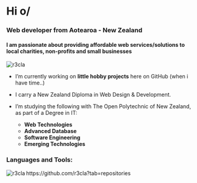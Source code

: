 <h1 align="left">Hi o/</h1>
<h3 align="left">Web developer from Aotearoa - New Zealand</h3>
<h4 align="left">I am passionate about providing affordable web services/solutions to local charities, non-profits and small businesses</h4>

<p align="left"> <img src="https://komarev.com/ghpvc/?username=r3cla&label=Profile%20views&color=0e75b6&style=flat" alt="r3cla" /> </p>

- I’m currently working on **little hobby projects** here on GitHub (when i have time..)
- I carry a New Zealand Diploma in Web Design & Development.
- I’m studying the following with The Open Polytechnic of New Zealand, as part of a Degree in IT:

  - **Web Technologies**
  - **Advanced Database**
  - **Software Engineering**
  - **Emerging Technologies**

<h3 align="left">Languages and Tools:</h3>
<p><img align="left" src="https://github-readme-stats.vercel.app/api/top-langs?username=r3cla&show_icons=true&theme=tokyonight&locale=en&layout=compact" alt="r3cla" /></p>

<p>https://github.com/r3cla?tab=repositories</p>
